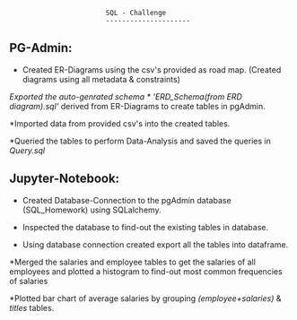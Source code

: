 							SQL - Challenge 
							---------------------

PG-Admin:
-------------

* Created ER-Diagrams using the csv's provided as road map. (Created diagrams using all metadata & constraints)

*Exported the auto-genrated schema * 'ERD_Schema(from ERD diagram).sql'*  derived from ER-Diagrams to create tables in pgAdmin.

*Imported data from provided csv's into the created tables.

*Queried the tables to perform Data-Analysis and saved the queries in *Query.sql*




Jupyter-Notebook:
------------------------

* Created Database-Connection to the pgAdmin database (SQL_Homework) using SQLalchemy.

* Inspected the database to find-out the existing tables in database.

* Using database connection created export all the tables into dataframe.

*Merged the salaries and employee tables to get the salaries of all employees and plotted a histogram to find-out most common frequencies of salaries

*Plotted bar chart of average salaries  by grouping *(employee+salaries)* & *titles* tables.



